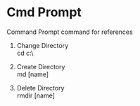 # Cmd Prompt
Command Prompt command for references

1. Change Directory <br>
  cd c:\\
  
2. Create Directory <br>
  md [name]
 
3. Delete Directory <br>
  rmdir [name]
